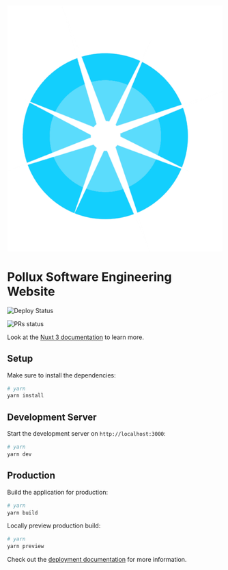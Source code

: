 ![logo](./static/logo.svg)

# Pollux Software Engineering Website

![Deploy Status](https://github.com/fdbiondi/pollux-site/actions/workflows/nuxtjs.yml/badge.svg)

![PRs status](https://github.com/fdbiondi/pollux-site/actions/workflows/pr_builder.yml/badge.svg?event=push)

Look at the [Nuxt 3 documentation](https://nuxt.com/docs/getting-started/introduction) to learn more.

## Setup

Make sure to install the dependencies:

```bash
# yarn
yarn install
```

## Development Server

Start the development server on `http://localhost:3000`:

```bash
# yarn
yarn dev
```

## Production

Build the application for production:

```bash
# yarn
yarn build
```

Locally preview production build:

```bash
# yarn
yarn preview
```

Check out the [deployment documentation](https://nuxt.com/docs/getting-started/deployment) for more information.
